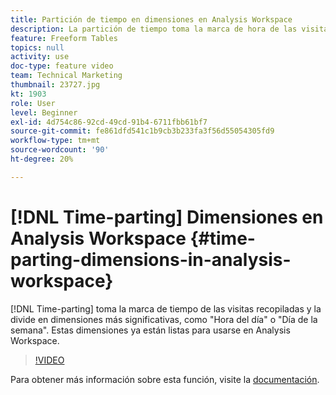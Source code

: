 ```yaml
---
title: Partición de tiempo en dimensiones en Analysis Workspace
description: La partición de tiempo toma la marca de hora de las visitas recopiladas y la divide en dimensiones más significativas, como "Hora del día" o "Día de la semana". Estas dimensiones ya están listas para usarse en Analysis Workspace.
feature: Freeform Tables
topics: null
activity: use
doc-type: feature video
team: Technical Marketing
thumbnail: 23727.jpg
kt: 1903
role: User
level: Beginner
exl-id: 4d754c86-92cd-49cd-91b4-6711fbb61bf7
source-git-commit: fe861dfd541c1b9cb3b233fa3f56d55054305fd9
workflow-type: tm+mt
source-wordcount: '90'
ht-degree: 20%

---
```


# [!DNL Time-parting] Dimensiones en Analysis Workspace {#time-parting-dimensions-in-analysis-workspace}

[!DNL Time-parting] toma la marca de tiempo de las visitas recopiladas y la divide en dimensiones más significativas, como &quot;Hora del día&quot; o &quot;Día de la semana&quot;. Estas dimensiones ya están listas para usarse en Analysis Workspace.

>[!VIDEO](https://video.tv.adobe.com/v/23727/?quality=12)

Para obtener más información sobre esta función, visite la [documentación](https://experienceleague.adobe.com/docs/analytics/analyze/analysis-workspace/components/dimensions/time-parting-dimensions.html?lang=en).
